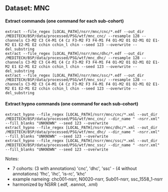 ## Dataset: MNC

#### Extract commands (one command for each sub-cohort)
```
extract --file_regex [LOCAL_PATH]/nsrr/mnc/cnc/*.edf --out_dir /MEDITECH/BSP/data/processed/PSG/wtf/mnc_cnc/ --resample 128 --channels C3-M2 C3 C4-M1 C4 Cz F3-M2 F3 F4-M1 F4 O1-M2 O1 O2-M1 O2 E1-M2 E1 E2-M1 E2 cchin cchin_l chin --seed 123 --overwrite --del_substring
extract --file_regex [LOCAL_PATH]/nsrr/mnc/dhc/*.edf --out_dir /MEDITECH/BSP/data/processed/PSG/wtf/mnc_dhc/ --resample 128 --channels C3-M2 C3 C4-M1 C4 Cz F3-M2 F3 F4-M1 F4 O1-M2 O1 O2-M1 O2 E1-M2 E1 E2-M1 E2 cchin cchin_l chin --seed 123 --overwrite --del_substring
extract --file_regex [LOCAL_PATH]/nsrr/mnc/ssc/*.edf --out_dir /MEDITECH/BSP/data/processed/PSG/wtf/mnc_ssc/ --resample 128 --channels C3-M2 C3 C4-M1 C4 Cz F3-M2 F3 F4-M1 F4 O1-M2 O1 O2-M1 O2 E1-M2 E1 E2-M1 E2 cchin cchin_l chin --seed 123 --overwrite --del_substring
```

#### Extract hypno commands (one command for each sub-cohort)
```
extract_hypno --file_regex [LOCAL_PATH]/nsrr/mnc/cnc/*.xml --out_dir /MEDITECH/BSP/data/processed/PSG/wtf/mnc_cnc/ --dir_name " -nsrr.xml" --fill_blanks "UNKNOWN" --seed 123 --overwrite
extract_hypno --file_regex [LOCAL_PATH]/nsrr/mnc/dhc/*.xml --out_dir /MEDITECH/BSP/data/processed/PSG/wtf/mnc_dhc/ --dir_name " -nsrr.xml" --fill_blanks "UNKNOWN" --seed 123 --overwrite
extract_hypno --file_regex [LOCAL_PATH]/nsrr/mnc/ssc/*.xml --out_dir /MEDITECH/BSP/data/processed/PSG/wtf/mnc_ssc/ --dir_name " -nsrr.xml" --fill_blanks "UNKNOWN" --seed 123 --overwrite
```

Notes: 
- 7 cohorts: (3 with annotations) 'cnc', 'dhc', 'ssc' - (4 without annotations) 'fhc', 'ihc', 'is-rc', 'khc'
- example nameing: chc001-nsrr, N0020-nsrr, Sub01-nsrr, ssc_1558_1-nsrr
- harmonized by NSRR (.edf, .eannot, .xml)